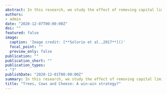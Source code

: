 ```yaml
---
abstract: In this research, we study the effect of removing capital limitations and technical assistance on the adoption of sustainable practices aimed at the implementation of silvopastoral systems on cattle farms in Colombia.
authors:
- admin
date: "2020-12-07T00:00:00Z"
doi: ""
featured: false
image:
  caption: 'Image credit: [**Solorio et al.,2017**]()'
  focal_point: ""
  preview_only: false
publication: ""
publication_short: ""
publication_types:
- "3"
publishDate: "2020-12-01T00:00:00Z"
summary: In this research, we study the effect of removing capital limitations and technical assistance on the adoption of sustainable practices aimed at the implementation of silvopastoral systems on cattle farms in Colombia.
title: "Trees, Cows and Cheese: A win-win strategy?"
---
```


